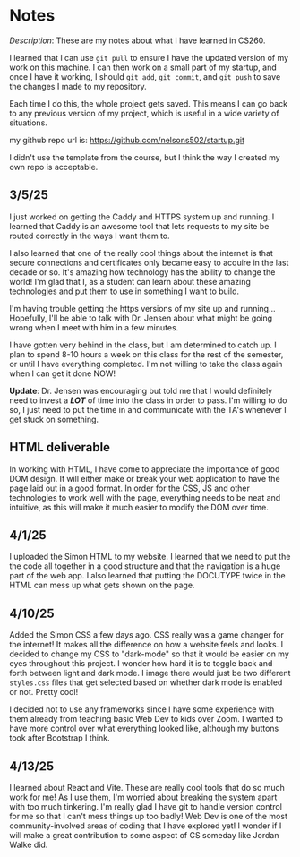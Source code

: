# Notes
*Description*: These are my notes about what I have learned in CS260.

I learned that I can use `git pull` to ensure I have the updated version of my work on this machine. I can then work on a small part of my startup, and once I have it working, I should `git add`, `git commit`, and `git push` to save the changes I made to my repository. 

Each time I do this, the whole project gets saved. This means I can go back to any previous version of my project, which is useful in a wide variety of situations.

my github repo url is: https://github.com/nelsons502/startup.git

I didn't use the template from the course, but I think the way I created my own repo is acceptable.

## 3/5/25
I just worked on getting the Caddy and HTTPS system up and running. I learned that Caddy is an awesome tool that lets requests to my site be routed correctly in the ways I want them to. 

I also learned that one of the really cool things about the internet is that secure connections and certificates only became easy to acquire in the last decade or so. It's amazing how technology has the ability to change the world! I'm glad that I, as a student can learn about these amazing technologies and put them to use in something I want to build.

I'm having trouble getting the https versions of my site up and running... Hopefully, I'll be able to talk with Dr. Jensen about what might be going wrong when I meet with him in a few minutes.

I have gotten very behind in the class, but I am determined to catch up. I plan to spend 8-10 hours a week on this class for the rest of the semester, or until I have everything completed. I'm not willing to take the class again when I can get it done NOW!

**Update**: Dr. Jensen was encouraging but told me that I would definitely need to invest a ***LOT*** of time into the class in order to pass. I'm willing to do so, I just need to put the time in and communicate with the TA's whenever I get stuck on something.

## HTML deliverable
In working with HTML, I have come to appreciate the importance of good DOM design. It will either make or break your web application to have the page laid out in a good format. In order for the CSS, JS and other technologies to work well with the page, everything needs to be neat and intuitive, as this will make it much easier to modify the DOM over time.


## 4/1/25
I uploaded the Simon HTML to my website. I learned that we need to put the the code all together in a good structure and that the navigation is a huge part of the web app. I also learned that putting the DOCUTYPE twice in the HTML can mess up what gets shown on the page.

## 4/10/25
Added the Simon CSS a few days ago. CSS really was a game changer for the internet! It makes all the difference on how a website feels and looks. I decided to change my CSS to "dark-mode" so that it would be easier on my eyes throughout this project. I wonder how hard it is to toggle back and forth between light and dark mode. I image there would just be two different `styles.css` files that get selected based on whether dark mode is enabled or not. Pretty cool!

I decided not to use any frameworks since I have some experience with them already from teaching basic Web Dev to kids over Zoom. I wanted to have more control over what everything looked like, although my buttons took after Bootstrap I think.

## 4/13/25
I learned about React and Vite. These are really cool tools that do so much work for me! As I use them, I'm worried about breaking the system apart with too much tinkering. I'm really glad I have git to handle version control for me so that I can't mess things up too badly! Web Dev is one of the most community-involved areas of coding that I have explored yet! I wonder if I will make a great contribution to some aspect of CS someday like Jordan Walke did. 

